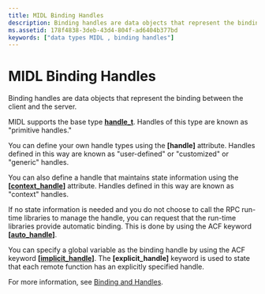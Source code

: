 ```yaml
---
title: MIDL Binding Handles
description: Binding handles are data objects that represent the binding between the client and the server.
ms.assetid: 178f4838-3deb-43d4-804f-ad6404b377bd
keywords: ["data types MIDL , binding handles"]
---
```


# MIDL Binding Handles

Binding handles are data objects that represent the binding between the client and the server.

MIDL supports the base type [**handle\_t**](handle-t.md). Handles of this type are known as "primitive handles."

You can define your own handle types using the **\[handle\]** attribute. Handles defined in this way are known as "user-defined" or "customized" or "generic" handles.

You can also define a handle that maintains state information using the **\[**[**context\_handle**](context-handle.md)**\]** attribute. Handles defined in this way are known as "context" handles.

If no state information is needed and you do not choose to call the RPC run-time libraries to manage the handle, you can request that the run-time libraries provide automatic binding. This is done by using the ACF keyword **\[**[**auto\_handle**](auto-handle.md)**\]**.

You can specify a global variable as the binding handle by using the ACF keyword **\[**[**implicit\_handle**](implicit-handle.md)**\]**. The **\[explicit\_handle\]** keyword is used to state that each remote function has an explicitly specified handle.

For more information, see [Binding and Handles](https://msdn.microsoft.com/library/windows/desktop/aa373565).

 

 




